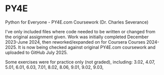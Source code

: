 # PY4E
Python for Everyone - PY4E.com Coursework (Dr. Charles Severance)

I've only included files where code needed to be written or changed from the original assignment given. Work was initially completed December 2023-June 2024, then reworked/expanded on for Coursera Courses 2024-2025. It is now being checked against original PY4E.com coursework and uploaded to GitHub July 2025. 

Some exercises were for practice only (not graded), including:
3.02, 4.07, 5.01, 6.01, 6.03, 7.01, 8.02, 8.06, 9.01, 9.02, 9.03, 

